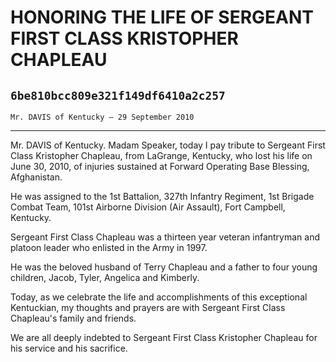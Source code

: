 # HONORING THE LIFE OF SERGEANT FIRST CLASS KRISTOPHER CHAPLEAU
## `6be810bcc809e321f149df6410a2c257`
`Mr. DAVIS of Kentucky — 29 September 2010`

---


Mr. DAVIS of Kentucky. Madam Speaker, today I pay tribute to Sergeant 
First Class Kristopher Chapleau, from LaGrange, Kentucky, who lost his 
life on June 30, 2010, of injuries sustained at Forward Operating Base 
Blessing, Afghanistan.

He was assigned to the 1st Battalion, 327th Infantry Regiment, 1st 
Brigade Combat Team, 101st Airborne Division (Air Assault), Fort 
Campbell, Kentucky.

Sergeant First Class Chapleau was a thirteen year veteran infantryman 
and platoon leader who enlisted in the Army in 1997.

He was the beloved husband of Terry Chapleau and a father to four 
young children, Jacob, Tyler, Angelica and Kimberly.

Today, as we celebrate the life and accomplishments of this 
exceptional Kentuckian, my thoughts and prayers are with Sergeant First 
Class Chapleau's family and friends.

We are all deeply indebted to Sergeant First Class Kristopher 
Chapleau for his service and his sacrifice.



